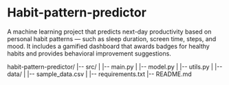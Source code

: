 # Habit-pattern-predictor
A machine learning project that predicts next-day productivity based on personal habit patterns — such as sleep duration, screen time, steps, and mood.   It includes a gamified dashboard that awards badges for healthy habits and provides behavioral improvement suggestions.

habit-pattern-predictor/
|-- src/
| |-- main.py
| |-- model.py
| |-- utils.py
|
|-- data/
| |-- sample_data.csv
|
|-- requirements.txt
|-- README.md
